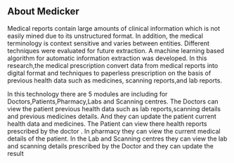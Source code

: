 

## About Medicker

Medical reports contain large amounts of clinical information which is not easily mined due to its
unstructured format. In addition, the medical terminology is context sensitive and varies between
entities. Different techniques were evaluated for future extraction. A machine learning based
algorithm for automatic information extraction was developed.
In this research,the medical prescription convert data from medical reports into digital format and
techniques to paperless prescription on the basis of previous health data such as medicines,
scanning reports,and lab reports.



In this technology there are 5 modules are including for Doctors,Patients,Pharmacy,Labs and
Scanning centres. The Doctors can view the patient previous health data such as lab
reports,scanning details and previous medicines details. And they can update the patient current
health data and medicines. The Patient can view there health reports prescribed by the doctor . In
pharmacy they can view the current medical details of the patient. In the Lab and Scanning centres
they can view the lab and scanning details prescribed by the Doctor and they can update the result




